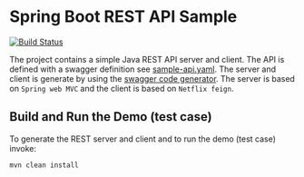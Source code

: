 # Spring Boot REST API Sample

[![Build Status](https://travis-ci.org/tux2323/springboot-swagger-sample.svg?branch=master)](https://travis-ci.org/tux2323/springboot-swagger-sample)


The project contains a simple Java REST API server and client. The API is defined with a swagger definition see [sample-api.yaml](https://github.com/tux2323/springboot-swagger-sample/blob/master/sample-api.yaml). The server and client is generate by using the [swagger code generator](https://github.com/swagger-api/swagger-codegen). The server is based on `Spring web MVC` and the client is based on `Netflix feign`.

## Build and Run the Demo (test case)

To generate the REST server and client and to run the demo (test case) invoke:

	mvn clean install
	

